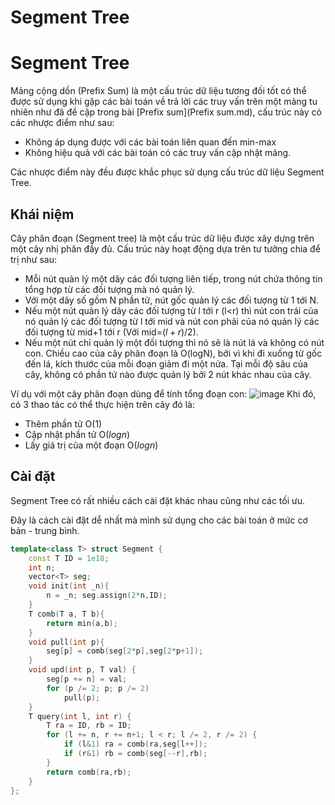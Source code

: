 # Segment Tree
# Segment Tree

Mảng cộng dồn (Prefix Sum) là một cấu trúc dữ liệu tương đối tốt có thể được sử dụng khi gặp các bài toán về trả lời các truy vấn trên một mảng tu nhiên như đã đề cập trong bài
[Prefix sum](Prefix sum.md), cấu trúc này có các nhược điểm như sau:
- Không áp dụng được với các bài toán liên quan đến min-max
- Không hiệu quả với các bài toán có các truy vấn cập nhật mảng.

Các nhược điểm này đều được khắc phục sử dụng cấu trúc dữ liệu Segment Tree.

## Khái niệm
Cây phân đoạn (Segment tree) là một cấu trúc dữ liệu được xây dựng trên một cây nhị phân đầy đủ. Cấu trúc này hoạt động dựa trên tư tưởng chia để trị như sau:
- Mỗi nút quản lý một dãy các đối tượng liên tiếp, trong nút chứa thông tin tổng hợp từ các đối tượng mà nó quản lý.
- Với một dãy số gồm N phần tử, nút gốc quản lý các đối tượng từ 1 tới N.
- Nếu một nút quản lý dãy các đối tượng từ l tới r (l<r) thì nút con trái của nó quản lý các đối tượng từ l tới mid và nút con phải của nó quản lý các đối tượng từ mid+1 tới r (Với mid=$(l+r)/2$).
- Nếu một nút chỉ quản lý một đối tượng thì nó sẽ là nút lá và không có nút con. Chiều cao của cây phân đoạn là O(logN), bởi vì khi đi xuống từ gốc đến lá, kích thước của mỗi đoạn giảm đi một nửa. Tại mỗi độ sâu của cây, không có phần tử nào được quản lý bởi 2 nút khác nhau của cây.

Ví dụ với một cây phân đoạn dùng để tính tổng đoạn con:
![image](https://github.com/HieuHuyNguyenzz/CompetitiveProgramming/assets/135397654/fb2c08b5-be34-499c-8e83-173c66c586f2)
Khi đó, có 3 thao tác có thể thực hiện trên cây đó là:
- Thêm phần tử O(1)
- Cập nhật phần tử O($log{n}$) 
- Lấy giá trị của một đoạn O($log{n}$)

## Cài đặt
Segment Tree có rất nhiều cách cài đặt khác nhau cũng như các tối ưu.

Đây là cách cài đặt dễ nhất mà mình sử dụng cho các bài toán ở mức cơ bản - trung bình.
```cpp
template<class T> struct Segment { 
	const T ID = 1e18;
	int n; 
	vector<T> seg;
	void init(int _n){ 
		n = _n; seg.assign(2*n,ID); 
	}
	T comb(T a, T b){ 
		return min(a,b); 
	}
	void pull(int p){ 
		seg[p] = comb(seg[2*p],seg[2*p+1]); 
	}
	void upd(int p, T val) { 
		seg[p += n] = val; 
		for (p /= 2; p; p /= 2) 
			pull(p); 
	}
	T query(int l, int r) {	
		T ra = ID, rb = ID;
		for (l += n, r += n+1; l < r; l /= 2, r /= 2) {
			if (l&1) ra = comb(ra,seg[l++]);
			if (r&1) rb = comb(seg[--r],rb);
		}
		return comb(ra,rb);
	}
};
```

